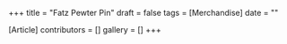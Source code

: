 +++
title = "Fatz Pewter Pin"
draft = false
tags = [Merchandise]
date = ""

[Article]
contributors = []
gallery = []
+++
